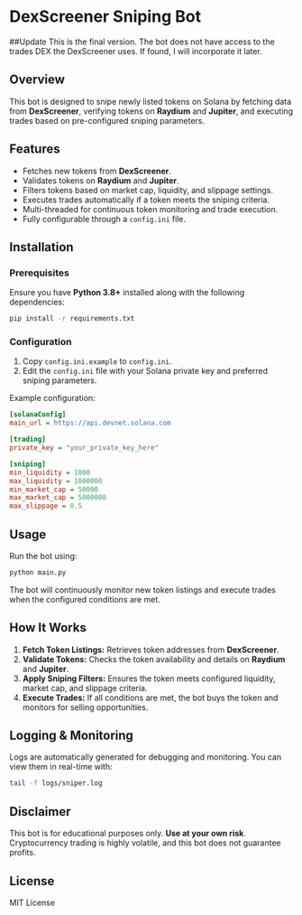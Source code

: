 # DexScreener Sniping Bot

##Update
This is the final version. The bot does not have access to the trades DEX the DexScreener uses. If found, I will incorporate it later.

## Overview

This bot is designed to snipe newly listed tokens on Solana by fetching data from **DexScreener**, verifying tokens on **Raydium** and **Jupiter**, and executing trades based on pre-configured sniping parameters.

## Features

- Fetches new tokens from **DexScreener**.
- Validates tokens on **Raydium** and **Jupiter**.
- Filters tokens based on market cap, liquidity, and slippage settings.
- Executes trades automatically if a token meets the sniping criteria.
- Multi-threaded for continuous token monitoring and trade execution.
- Fully configurable through a `config.ini` file.

## Installation

### Prerequisites

Ensure you have **Python 3.8+** installed along with the following dependencies:

```sh
pip install -r requirements.txt
```

### Configuration

1. Copy `config.ini.example` to `config.ini`.
2. Edit the `config.ini` file with your Solana private key and preferred sniping parameters.

Example configuration:

```ini
[solanaConfig]
main_url = https://api.devnet.solana.com

[trading]
private_key = "your_private_key_here"

[sniping]
min_liquidity = 1000
max_liquidity = 1000000
min_market_cap = 50000
max_market_cap = 5000000
max_slippage = 0.5
```

## Usage

Run the bot using:

```sh
python main.py
```

The bot will continuously monitor new token listings and execute trades when the configured conditions are met.

## How It Works

1. **Fetch Token Listings:** Retrieves token addresses from **DexScreener**.
2. **Validate Tokens:** Checks the token availability and details on **Raydium** and **Jupiter**.
3. **Apply Sniping Filters:** Ensures the token meets configured liquidity, market cap, and slippage criteria.
4. **Execute Trades:** If all conditions are met, the bot buys the token and monitors for selling opportunities.

## Logging & Monitoring

Logs are automatically generated for debugging and monitoring. You can view them in real-time with:

```sh
tail -f logs/sniper.log
```

## Disclaimer

This bot is for educational purposes only. **Use at your own risk**. Cryptocurrency trading is highly volatile, and this bot does not guarantee profits.

## License

MIT License
